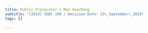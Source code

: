 ```yaml
---
title: Public Prosecutor v Mao Xuezhong
subtitle: "[2019] SGDC 198 / Decision Date: 25\_September\_2019"
tags: []

---
```

